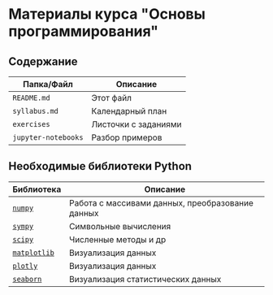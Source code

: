 # Материалы курса "Основы программирования"

## Содержание

| Папка/Файл |Описание|
|-|-|
|`README.md`|Этот файл|
|`syllabus.md`|Календарный план|
|`exercises`|Листочки с заданиями|
|`jupyter-notebooks`|Разбор примеров|

## Необходимые библиотеки Python

|Библиотека|Описание|
|-|-|
|[`numpy`](https://numpy.org)|Работа с массивами данных, преобразование данных|
|[`sympy`](https://www.sympy.org/en/index.html)|Символьные вычисления|
|[`scipy`](https://scipy.org/)|Численные методы и др|
|[`matplotlib`](https://matplotlib.org/)|Визуализация данных|
|[`plotly`](https://plotly.com/python/)|Визуализация данных|
|[`seaborn`](https://seaborn.pydata.org/)|Визуализация статистических данных|
